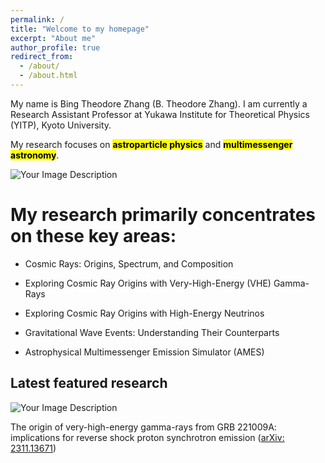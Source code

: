 ```yaml
---
permalink: /
title: "Welcome to my homepage"
excerpt: "About me"
author_profile: true
redirect_from: 
  - /about/
  - /about.html
---
```



My name is Bing Theodore Zhang (B. Theodore Zhang). I am currently a Research Assistant Professor at Yukawa Institute for Theoretical Physics (YITP), Kyoto University.

My research focuses on <mark>**astroparticle physics**</mark> and <mark>**multimessenger astronomy**</mark>. 


![Your Image Description](https://btheodorezhang.github.io/files/Multimessenger.png)


My research primarily concentrates on these key areas:
======

* Cosmic Rays: Origins, Spectrum, and Composition


* Exploring Cosmic Ray Origins with Very-High-Energy (VHE) Gamma-Rays 


* Exploring Cosmic Ray Origins with High-Energy Neutrinos


* Gravitational Wave Events: Understanding Their Counterparts


* Astrophysical Multimessenger Emission Simulator (AMES)




Latest featured research
------

![Your Image Description](https://btheodorezhang.github.io/files/GRB221009A_TeV.png)

The origin of very-high-energy gamma-rays from GRB 221009A: implications for reverse shock proton synchrotron emission ([arXiv: 2311.13671](https://arxiv.org/abs/2311.13671))

<!--
## What is the origin of UHECRs detected by Pierre Auger observatory and Telescope Array?

### Background

Cosmic rays with energy larger than 1 EeV are referred to as UHECRs, and their origin is a long-standing unresolved problem in astroparticle physics. Recent data sets from the Auger observatory and Telescope Array have shown that the primary mass of UHECRs is dominated by a light composition at an energy of around 2 EeV, and then becomes gradually heavier with increasing energy up to 40 EeV. The mass composition of UHECR nuclei is crucial for us to test the theories concerning the origin of UHECRs.

### Results 

**Tidal disruption events (TDEs)**: Our predictions show that UHECR nuclei can be produced and survive at external reverse shock, forward shock, and disk winds for Swift J1644+57 jetted-like TDEs. We find that the tidal disruption of main sequence stars or carbon-oxygen white dwarfs does not successfully reproduce UHECR observations, but oxygen-neon-magnesium white dwarfs can give a better explanation to observations even though they are rare. (*1706.00391, lead author*)

**Gamma-ray bursts (GRBs)**: We demonstrate low-luminosity GRBs can act as the sources of UHECRs and give new predictions based on the intrajet nuclear composition models considering progenitor dependencies. (*1712.09984, lead author*)

**Engine-driven supernova**: We show that engine-driven supernova can explain the observed UHECR spectrum in the external reverse shock scenario if their local rate is ~1 percent of core-collapse supernova rate.(*1812.10289, lead author*)

**Energetics of UHECR nuclei**: We find the resulting UHECR energy generation rate density to be ~ (0.2 - 2) * 1E44 erg per cubic mega-parsec per year with a nontrivial dependence on the spectral index. (*2012.03122, second main co-author*)

**Radio galaxy**: We found that the UHECR spectrum and composition can be reasonable explained with shear reacceleration mechanism assuming a certain fraction of galactic cosmic rays in a halo is entrained. (*1705.05027, third co-author*)

## What is the origin of high-energy neutrinos detected by IceCube observatory?

### Background

The IceCube Collaboration reported the first detection of an ~3.5 sigma excess of ~13 neutrino events in the direction of the blazar TXS0506+56 during an ~6 months period in 2014-2015, as well as the ~3 sigma detection of a high-energy (> 290 TeV) muon-track neutrino during an electromagnetic flare in 2017. On 2019 October, the IceCube Collaboration reported the detection of another ~200 TeV muon neutrino which may originated from tidal disruption event (TDE), AT2019dsg.

### Results

**IceCube170922A - TXS 0506+57**: We demonstrate that the neutral beam model provides an explanation for the 2014-2015 neutrino excess without violating X-ray and gamma-ray constraints and yields results consistent with the detection of one high-energy neutrino during the 2017 flare. (*1910.11464, lead author*)

**IceCube191001A – AT2019dsg**: We found that the most optimistic cases of the corona and hidden wind models could be consistent with the observation of IceCube-191001A. (*2005.08937, third main co-author*)

**IceCube200530A – AT2019fdr**: We showed that the expected number of neutrinos from sub-relativistic wind is lower than what have been observed, and higher cosmic ray luminosity are required. (*2111.09390, one of the authors*)

**Blazars as the sources of PeV neutrinos**: We found that the cumulative PeV neutrino flux contributed by all-sky blazars is a fraction < (10% ~ 50%) of the IceCube detected flux. (*1607.02211, lead author*)

## What is the origin of very-high-energy gamma-rays detected by H.E.S.S.? 

### Background

The MAGIC and H.E.S.S. collaboration have reported the detection of TeV photons from gamma-ray bursts (GRBs), GRB 190114C and GRB 180720B. Recently, H.E.S.S. reported the detection of TeV emission from a nearby low-luminosity GRB 190829A. In addition, the MAGIC collaboration also reported a ~3 sigma detection of TeV photons from short GRB 160821B.

### Results

**GRB 190829A – H.E.S.S.**: We show that the TeV photons during the H.E.S.S. observation time is naturally produced in the external inverse-Compton scenario, where seed photons supplied by the flares or other late-time dissipations. (*2012.07796, lead author*)

**GRB 160821B – MAGIC**: We found that the up-scattering of the extended and plateau emission from activities of a long-lasting central engine by forward shock high-energy electrons is consistent with the MAGIC observations. (*2012.09143, lead author*)

## Numerical code for calculating the high-energy emissions from various astrophysical sources.

### Background

With the beginning of the new era of multi-messenger particle astrophysics, we may have chance to detect gravitational waves, electromagnetic radiation from radio to TeV band, high-energy neutrinos, and even UHECRs from astrophysical high-energy sources simultaneously. 

### Results

We developed numerical code to calculate non-thermal emissions from GRBs and other astrophysical environments, which aimed to be publicly available in the near future after including the hadronic processes. (*2012.07796, lead author*)

## How can we detect ultra-high-energy cosmic rays and neutrinos with water Cherenkov detector array and radio antennas?

### Background

The Giant Radio Array for Neutrino Detection (GRAND) is a planned large-scale observatory of UHE cosmic rays and neutrinos.

### Results

I take an active part in the design of a conventional ground array for hybrid detection of the extensive air showers for GRANDProto300 with detectors deployed over 300 km^2. (*1810.09994, one of the collaborators*)
-->


<!--
My research interests are on multi-messenger astrophysics, especially on the origin of ultra-high-energy cosmic rays (UHECRs), high-energy neutrinos and very-high-energy (VHE) gamma-rays. 
<p>See <a href="https://btheodorezhang.github.io/Research/" target="_self">Research</a> to learn more!</p> 
![btz](https://btheodorezhang.github.io/files/Multi-messenger.pdf)
-->
<!--img align="right" width="500" height="80" src = "https://btheodorezhang.github.io/files/Multi-messenger.jpeg"-->

<!--
<p>&nbsp;</p>

I am a member of [The Giant Radio Array for Neutrino Detection (GRAND)](https://grand.cnrs.fr). I am working for the GRAND300 project on the design of a conventional ground array (i.e., array of water-Cherenkov detectors) for hybrid detection of the extensive air showers. 
<p>See <a href="https://btheodorezhang.github.io/GRAND300/" target="_self">GRAND300</a> to learn more!</p> 
![btz](https://btheodorezhang.github.io/files/grand_det_principle.pdf)
-->
<!--img align="right" width="500" height="80" src = "https://btheodorezhang.github.io/files/grand_det_principle.pdf"-->

<!--
<p>&nbsp;</p>

Latest Research
======
-->

<!--
## The origin of UHECR nuclei from Low-luminosity Gamma-ray bursts ([arXiV: 1712.09984](https://arxiv.org/abs/1712.09984))
![alt text](https://btheodorezhang.github.io/files/ZMKHM2018_research.png)
-->

<!--
We suggest that the low-luminosity (LL) gamma-ray bursts (GRBs) can be the sources of UHECR nuclei. LL GRBs are a subclass of GRBs which have lower luminosity ($L_\gamma \leq 10^{49}\rm~erg~s^{-1}$) and higher event rate ($\sim 300 \rm~Gpc~yr^{-1}$) compared to the classical high-luminosity (HL) GRBs. 
As have been shown in the left panel of the figure, the nuclear component in the interior of the progenitors can be loaded into the relativistic outflow.
We found that the intrajet nuclear component can be divided into two groups depending on the mass fraction of Silicon nuclei, Si-free and Si-rich. In addition, we also consider the hypernova ejecta composition under the case that the jet maybe launched later than the hypernova. 
We found the Si-rich model or hypernova ejecta model can match the Auger data well, while the Si-free models have more difficulty in fitting the spectrum, as we have shown in the right panel of the figure for nuclear composition model Si-R 2.
-->

